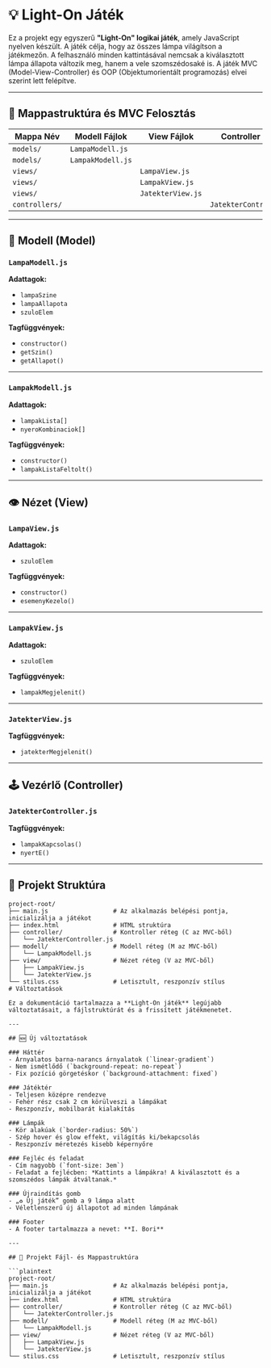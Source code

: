 # 💡 Light-On Játék

Ez a projekt egy egyszerű **"Light-On" logikai játék**, amely JavaScript nyelven készült. A játék célja, hogy az összes lámpa világítson a játékmezőn. A felhasználó minden kattintásával nemcsak a kiválasztott lámpa állapota változik meg, hanem a vele szomszédosaké is. A játék MVC (Model-View-Controller) és OOP (Objektumorientált programozás) elvei szerint lett felépítve.

---

## 📁 Mappastruktúra és MVC Felosztás

| Mappa Név      | Modell Fájlok      | View Fájlok       | Controller Fájlok       |
|----------------|------------------|-----------------|------------------------|
| `models/`      | `LampaModell.js` |                 |                        |
| `models/`      | `LampakModell.js`|                 |                        |
| `views/`       |                  | `LampaView.js`  |                        |
| `views/`       |                  | `LampakView.js` |                        |
| `views/`       |                  | `JatekterView.js` |                      |
| `controllers/` |                  |                 | `JatekterController.js` |

---

## 🧠 Modell (Model)

### `LampaModell.js`

**Adattagok:**
- `lampaSzine`
- `lampaAllapota`
- `szuloElem`

**Tagfüggvények:**
- `constructor()`
- `getSzin()`
- `getAllapot()`

---

### `LampakModell.js`

**Adattagok:**
- `lampakLista[]`
- `nyeroKombinaciok[]`

**Tagfüggvények:**
- `constructor()`
- `lampakListaFeltolt()`

---

## 👁️ Nézet (View)

### `LampaView.js`

**Adattagok:**
- `szuloElem`

**Tagfüggvények:**
- `constructor()`
- `esemenyKezelo()`

---

### `LampakView.js`

**Adattagok:**
- `szuloElem`

**Tagfüggvények:**
- `lampakMegjelenit()`

---

### `JatekterView.js`

**Tagfüggvények:**
- `jatekterMegjelenit()`

---

## 🕹️ Vezérlő (Controller)

### `JatekterController.js`

**Tagfüggvények:**
- `lampakKapcsolas()`
- `nyertE()`

---

## 📁 Projekt Struktúra

```plaintext
project-root/
├── main.js                  # Az alkalmazás belépési pontja, inicializálja a játékot
├── index.html               # HTML struktúra
├── controller/              # Kontroller réteg (C az MVC-ből)
│   └── JatekterController.js
├── modell/                  # Modell réteg (M az MVC-ből)
│   └── LampakModell.js
├── view/                    # Nézet réteg (V az MVC-ből)
│   ├── LampakView.js
│   └── JatekterView.js
└── stilus.css               # Letisztult, reszponzív stílus
# Változtatások

Ez a dokumentáció tartalmazza a **Light-On játék** legújabb változtatásait, a fájlstruktúrát és a frissített játékmenetet.

---

## 🆕 Új változtatások

### Háttér
- Árnyalatos barna-narancs árnyalatok (`linear-gradient`)
- Nem ismétlődő (`background-repeat: no-repeat`)
- Fix pozíció görgetéskor (`background-attachment: fixed`)

### Játéktér
- Teljesen középre rendezve
- Fehér rész csak 2 cm körülveszi a lámpákat
- Reszponzív, mobilbarát kialakítás

### Lámpák
- Kör alakúak (`border-radius: 50%`)
- Szép hover és glow effekt, világítás ki/bekapcsolás
- Reszponzív méretezés kisebb képernyőre

### Fejléc és feladat
- Cím nagyobb (`font-size: 3em`)
- Feladat a fejlécben: *Kattints a lámpákra! A kiválasztott és a szomszédos lámpák átváltanak.*

### Újraindítás gomb
- „♻️ Új játék” gomb a 9 lámpa alatt
- Véletlenszerű új állapotot ad minden lámpának

### Footer
- A footer tartalmazza a nevet: **I. Bori**

---

## 📁 Projekt Fájl- és Mappastruktúra

```plaintext
project-root/
├── main.js                  # Az alkalmazás belépési pontja, inicializálja a játékot
├── index.html               # HTML struktúra
├── controller/              # Kontroller réteg (C az MVC-ből)
│   └── JatekterController.js
├── modell/                  # Modell réteg (M az MVC-ből)
│   └── LampakModell.js
├── view/                    # Nézet réteg (V az MVC-ből)
│   ├── LampakView.js
│   └── JatekterView.js
└── stilus.css               # Letisztult, reszponzív stílus
